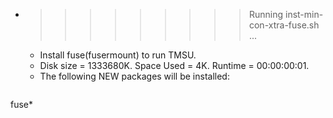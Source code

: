 * >>>>>>>>> Running inst-min-con-xtra-fuse.sh ...
  * Install fuse(fusermount) to run TMSU.
  * Disk size = 1333680K. Space Used = 4K. Runtime = 00:00:00:01.
  * The following NEW packages will be installed:
  ```bash
fuse*
  ```
